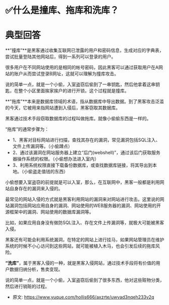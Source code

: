 # ✅什么是撞库、拖库和洗库？
<!--page header-->

<a name="BIolv"></a>
# 典型回答

**”撞库”**是黑客通过收集互联网已泄露的用户和密码信息，生成对应的字典表，尝试批量登陆其他网站后，得到一系列可以登录的用户。

很多用户在不同网站使用的是相同的帐号密码，因此黑客可以通过获取用户在A网站的账户从而尝试登录B网址，这就可以理解为撞库攻击。

说的简单一点，就是一个小偷，入室盗窃后偷到了一串钥匙，然后他拿着这串钥匙，在整个小区里面挨家挨户的进行开锁。这个过程就是撞库。

**"拖库"**本来是数据库领域的术语，指从数据库中导出数据。到了黑客攻击泛滥的今天，它被用来指网站遭到入侵后，黑客窃取其数据库。

黑客通过技术手段窃取数据库的过程叫做拖库。就像小偷偷东西是一样的。

“拖库”的通常步骤为：

- 1、黑客对目标网站进行扫描，查找其存在的漏洞，常见漏洞包括SQL注入、文件上传漏洞等。（小偷蹲点）
- 2、通过该漏洞在网站服务器上建立“后门(webshell)”，通过该后门获取服务器操作系统的权限。（小偷想办法进入室内）
- 3、利用系统权限直接下载备份数据库，或查找数据库链接，将其导出到本地。（小偷盗走值钱的东西）

小偷想要入室盗窃的前提就是可以入室，那么，在互联网中，黑客一般都是利用网站自身存在的漏洞来入侵的。

最常见的网站入侵的方式就是黑客利用网站的漏洞来对网站进行攻击。这里说的网站漏洞包括网站应用自身的漏洞、网站使用的WEB服务器的漏洞、网站使用的开源框架中的漏洞、网站使用的数据库漏洞等。

比如，如果应用自身没有做防SQL注入、存在文件上传漏洞等，就极大可能被黑客入侵。

黑客还有可能会利用系统漏洞，在特定的网站上进行挂马，如果网站管理员在维护系统的时候不小心访问到这些网站，就可能被植入木马，也会引发后续的拖库风险。

**“洗库”**，属于黑客入侵的一种，就是黑客入侵网站，通过技术手段将有价值的用户数据归纳分析，售卖变现。

说的简单一点，就是一个小偷，入室盗窃后偷到了很多东西，他对这些赃物分类，然后进行销赃的过程。


<!--page footer-->
- 原文: <https://www.yuque.com/hollis666/axzrte/uwvad3nqeh233v2q>